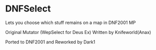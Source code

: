 # DNFSelect
Lets you choose which stuff remains on a map in DNF2001 MP



Original Mutator (WepSelect for Deus Ex) Written by Knifeworld(Anax)

Ported to DNF2001 and Reworked by Dark1
